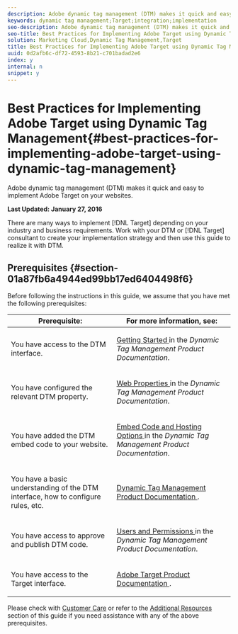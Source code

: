 ```yaml
---
description: Adobe dynamic tag management (DTM) makes it quick and easy to implement Adobe Target on your websites.
keywords: dynamic tag management;Target;integration;implementation
seo-description: Adobe dynamic tag management (DTM) makes it quick and easy to implement Adobe Target on your websites.
seo-title: Best Practices for Implementing Adobe Target using Dynamic Tag Management
solution: Marketing Cloud,Dynamic Tag Management,Target
title: Best Practices for Implementing Adobe Target using Dynamic Tag Management
uuid: 0d2afb6c-df72-4593-8b21-c701badad2e6
index: y
internal: n
snippet: y
---
```


# Best Practices for Implementing Adobe Target using Dynamic Tag Management{#best-practices-for-implementing-adobe-target-using-dynamic-tag-management}

Adobe dynamic tag management (DTM) makes it quick and easy to implement Adobe Target on your websites.

<!--
<p>V1.2: Updated to include new instructions for importing the Adobe Target library, built-in methods for adding global mbox parameters, instructions on how to retrieve Client Code, and some updated screenshots. </p>
<p>V1.1: Updated mbox.js section to use the new synchronous-loading option in the Target Tool (the Page Load rule workaround is no longer needed); updated mbox parameters section with new sub-section for DTM-placed. mboxes; updated product names to “Target” and “Target Classic Workflow;” added QA, Approve, Deploy section. </p>
-->

**Last Updated: January 27, 2016**

There are many ways to implement [!DNL Target] depending on your industry and business requirements. Work with your DTM or [!DNL Target] consultant to create your implementation strategy and then use this guide to realize it with DTM.

## Prerequisites {#section-01a87fb6a4944ed99bb17ed6404498f6}

Before following the instructions in this guide, we assume that you have met the following prerequisites: 

<table id="table_A79BD150A4294DB09AAD73CBA0E5BA06"> 
 <thead> 
  <tr> 
   <th colname="col1" class="entry"> Prerequisite: </th> 
   <th colname="col2" class="entry"> For more information, see: </th> 
  </tr> 
 </thead>
 <tbody> 
  <tr> 
   <td colname="col1"> <p> You have access to the DTM interface. </p> </td> 
   <td colname="col2"> <p> <a href="https://marketing.adobe.com/resources/help/en_US/dtm/index.html?f=get_started" format="https" scope="external"> Getting Started </a> in the <i>Dynamic Tag Management Product Documentation</i>. </p> </td> 
  </tr> 
  <tr> 
   <td colname="col1"> <p>You have configured the relevant DTM property. </p> </td> 
   <td colname="col2"> <p> <a href="https://marketing.adobe.com/resources/help/en_US/dtm/index.html?f=web_property" format="https" scope="external"> Web Properties </a> in the <i>Dynamic Tag Management Product Documentation</i>. </p> </td> 
  </tr> 
  <tr> 
   <td colname="col1"> <p>You have added the DTM embed code to your website. </p> </td> 
   <td colname="col2"> <p> <a href="https://marketing.adobe.com/resources/help/en_US/dtm/index.html?f=deployment" format="https" scope="external"> Embed Code and Hosting Options </a> in the <i>Dynamic Tag Management Product Documentation</i>. </p> </td> 
  </tr> 
  <tr> 
   <td colname="col1"> <p>You have a basic understanding of the DTM interface, how to configure rules, etc. </p> </td> 
   <td colname="col2"> <p> <a href="https://marketing.adobe.com/resources/help/en_US/dtm/index.html" format="https" scope="external"> Dynamic Tag Management Product Documentation </a>. </p> </td> 
  </tr> 
  <tr> 
   <td colname="col1"> <p>You have access to approve and publish DTM code. </p> </td> 
   <td colname="col2"> <p> <a href="https://marketing.adobe.com/resources/help/en_US/dtm/index.html?f=users" format="https" scope="external"> Users and Permissions </a> in the <i>Dynamic Tag Management Product Documentation</i>. </p> </td> 
  </tr> 
  <tr> 
   <td colname="col1"> <p>You have access to the <span class="keyword"> Target </span> interface. </p> </td> 
   <td colname="col2"> <a href="https://marketing.adobe.com/resources/help/en_US/target/index.html" format="https" scope="external"> Adobe Target Product Documentation </a>. </td> 
  </tr> 
 </tbody> 
</table>

Please check with [Customer Care](contact-and-legal.md#concept-34a1ca16f2244d42930bb77846a5abbb) or refer to the [Additional Resources](additional-resources.md#concept-96eadfea07c544709d599d9d138a6bf5) section of this guide if you need assistance with any of the above prerequisites. 
